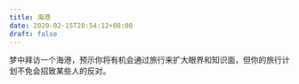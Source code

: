 ```yaml
---
title: 海港
date: 2020-02-15T20:54:12+08:00
draft: false
---
```


梦中拜访一个海港，预示你将有机会通过旅行来扩大眼界和知识面，但你的旅行计划不免会招致某些人的反对。